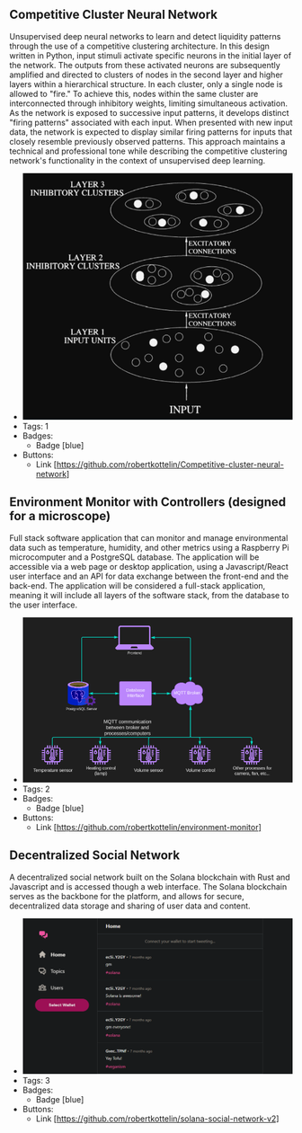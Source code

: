 ## Competitive Cluster Neural Network
Unsupervised deep neural networks to learn and detect liquidity patterns through the use of a competitive clustering architecture. In this design written in Python, input stimuli activate specific neurons in the initial layer of the network. The outputs from these activated neurons are subsequently amplified and directed to clusters of nodes in the second layer and higher layers within a hierarchical structure. In each cluster, only a single node is allowed to "fire." To achieve this, nodes within the same cluster are interconnected through inhibitory weights, limiting simultaneous activation. As the network is exposed to successive input patterns, it develops distinct "firing patterns" associated with each input. When presented with new input data, the network is expected to display similar firing patterns for inputs that closely resemble previously observed patterns. This approach maintains a technical and professional tone while describing the competitive clustering network's functionality in the context of unsupervised deep learning.
- ![600x200](../assets/neural.png)
- Tags: 1
- Badges:
  - Badge [blue]
- Buttons:
  - Link [https://github.com/robertkottelin/Competitive-cluster-neural-network]

## Environment Monitor with Controllers (designed for a microscope)
Full stack software application that can monitor and manage environmental data such as temperature, humidity, and other metrics using a Raspberry Pi microcomputer and a PostgreSQL database. The application will be accessible via a web page or desktop application, using a Javascript/React user interface and an API for data exchange between the front-end and the back-end. The application will be considered a full-stack application, meaning it will include all layers of the software stack, from the database to the user interface.
- ![600x200](../assets/environment-monitor.png)
- Tags: 2
- Badges:
  - Badge [blue]
- Buttons:
  - Link [https://github.com/robertkottelin/environment-monitor]

## Decentralized Social Network
A decentralized social network built on the Solana blockchain with Rust and Javascript and is accessed though a web interface. The Solana blockchain serves as the backbone for the platform, and allows for secure, decentralized data storage and sharing of user data and content.
- ![600x200](../assets/social-network.png)
- Tags: 3
- Badges:
  - Badge [blue]
- Buttons:
  - Link [https://github.com/robertkottelin/solana-social-network-v2]